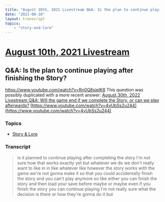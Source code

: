 ```yaml
---
title: "August 10th, 2021 Livestream Q&A: Is the plan to continue playing after finishing the Story?"
date: "2021-08-10"
layout: transcript
topics:
    - "story-and-lore"
---
```

# [August 10th, 2021 Livestream](../2021-08-10.md)
## Q&A: Is the plan to continue playing after finishing the Story?
https://www.youtube.com/watch?v=Rn0Q8sielK8
This question was possibly duplicated with a more recent answer: [August 30th, 2022 Livestream Q&A: Will the game end if we complete the Story, or can we play afterwards?](./yt-4vUbSs2u244.md) [https://www.youtube.com/watch?v=4vUbSs2u244](https://www.youtube.com/watch?v=4vUbSs2u244)


### Topics
* [Story & Lore](../topics/story-and-lore.md)

### Transcript

> is it planned to continue playing after completing the story I'm not sure how that works exactly yet but whatever we do we don't really want to like in in like whatever like however the story works with the game we're not gonna make it so that you could accidentally finish the story and you can't play anymore so like either you can finish the story and then load your save before maybe or maybe even if you finish the story you can continue playing I'm not really sure what the decision is there or how they're gonna do it but
